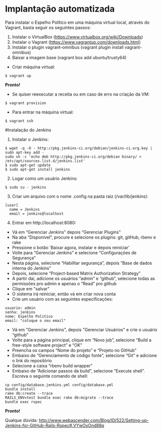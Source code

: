 # Implantação automatizada

Para instalar o Espelho Político em uma máquina virtual local, através do Vagrant, basta seguir os seguintes passos:

1. Instalar o VirtualBox (https://www.virtualbox.org/wiki/Downloads)
2. Instalar o Vagrant (https://www.vagrantup.com/downloads.html)
3. Instalar o plugin vagrant-omnibus (vagrant plugin install vagrant-omnibus)
4. Baixar a imagem base (vagrant box add ubuntu/trusty64)

* Criar máquina virtual:
```
$ vagrant up
```

**Pronto!**

* Se quiser reexecutar a receita ou em caso de erro na criação da VM:
```
$ vagrant provision
```

* Para entrar na máquina virtual:
```
$ vagrant ssh
```

#Instalação do Jenkins

1. Instalar o Jenkins:
```
$ wget -q -O - http://pkg.jenkins-ci.org/debian/jenkins-ci.org.key | sudo apt-key add -
sudo sh -c 'echo deb http://pkg.jenkins-ci.org/debian binary/ > /etc/apt/sources.list.d/jenkins.list'
$ sudo apt-get update
$ sudo apt-get install jenkins
```

2. Logar como um usuário Jenkins:
```
$ sudo su - jenkins
```

3. Criar um arquivo com o nome .config na pasta raiz (/var/lib/jenkins):

```
[user]
  name = Jenkins
  email = jenkins@localhost
```

4. Entrar em  http://localhost:8080:

* Vá em “Gerenciar Jenkins” depois “Gerenciar Plugins”
* Na aba “Disponível”, procure e selecione os plugins: git, gitHub, rbenv e rake
* Pressione o botão 'Baixar agora, instalar e depois reiniciar'
* Volte para  “Gerenciar Jenkins” e selecione “Configurações de Segurança”
* Nesta página, selecione “Habilitar segurança”, depois “Base de dados interna do Jenkins” 
* Depois, selecione “Project-based Matrix Authorization Strategy”
* A partir dai, adicione os usuários “admin” e “github”, selecione todas as permissões pro admin e apenas o “Read” pro github
* Clique em "salvar"
* O sistema irá reiniciar, então vá em criar nova conta
* Crie um usuário com as seguintes especificações:

```
usuario: admin
senha: jenkins
nome: Espelho Politico
email: "coloque o seu email"
```

* Vá em "Gerenciar Jenkins", depois "Gerenciar Usuários" e crie o usuário “github”
* Volte para a página principal, clique em “Novo job”, selecione “Build a free-style software project” e “OK"
* Preencha os campos “Nome do projeto” e “Projeto no GitHub”
* Embaixo de “Gerenciamento de código fonte”, selecione “Git” e adicione o link do repositório
* Selecione a caixa “rbenv build wrapper”
* Embaixo de “Adicionar passos da build”, selecione “Execute shell”. Escreva o seguinte comando de shell:

```
cp config/database.jenkins.yml config/database.yml
bundle install
rake db:create --trace
RAILS_ENV=test bundle exec rake db:migrate --trace
bundle exec rspec
```

**Pronto!**

Qualque dúvida: http://www.webascender.com/Blog/ID/522/Setting-up-Jenkins-for-GitHub-Rails-Rspec#.VYwOxOnd88q

